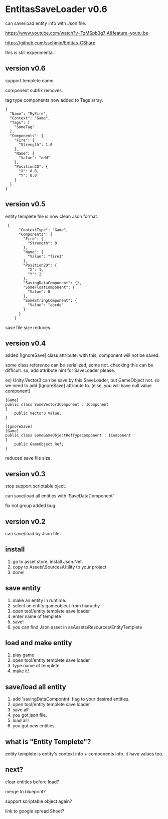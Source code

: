 # EntitasSaveLoader v0.6
can save/load entity info with Json file.

https://www.youtube.com/watch?v=TzMSpb3g7_A&feature=youtu.be

https://github.com/sschmid/Entitas-CSharp

this is still experimental.

## version v0.6
support templete name.

component subfix removes.

tag type components now added to Tags array.
```
{
  "Name": "MyFire",
  "Context": "Game",
  "Tags": [
    "SomeTag"
  ],
  "Components": {
    "Fire": {
      "Strength": 1.0
    },
    "Name": {
      "Value": "ddd"
    },
    "Position2D": {
      "X": 0.0,
      "Y": 0.0
    }
  }
}
```


## version v0.5
entity templete file is now clean Json format.
```
 {
      "ContextType": "Game",
      "Components": {
        "Fire": {
          "Strength": 0
        },
        "Name": {
          "Value": "fire1"
        },
        "Position2D": {
          "X": 1,
          "Y": 2
        },
        "SavingDataComponent": {},
        "SomeFloatComponent": {
          "Value": 0
        },
        "SomeStringComponent": {
          "Value": "abcde"
        }
      }
    }
```
save file size reduces.


## version v0.4
added  [IgnoreSave] class attribute. with this, component will not be saved.

some class reference can be serialized, some not. checking this can be difficult. so, add attribute hint for SaveLoader please.

ex) Unity.Vector3 can be save by this SaveLoader, but GameObject not. so we need to add [IgnoreSave] attribute to. (else, you will have null value component)

```
[Game]
public class SomeVector3Component : IComponent
{
    public Vector3 Value;
}

[IgnoreSave]
[Game]
public class SomeGameObjectRefTypeComponent : IComponent
{
    public GameObject Ref;
}
```
reduced save file size.

## version v0.3
stop support scriptable oject.

can save/load all entities with 'SaveDataComponent'

fix not group added bug.

## version v0.2
can save/load by Json file.

## install
1. go to asset store, install Json.Net.
2. copy to Assets\Sources\Utility to your project
3. done!

## save entity
1. make an entity in runtime.
2. select an entity gameobject from hiarachy
3. open tool/entity templete save loader
4. enter name of templete
5. save!
6. you can find Json asset in asAssets\Resources\EntityTemplete

## load and make entity
1. play game
2. open tool/entity templete save loader
3. type name of templete
4. make it!

## save/load all entity
1. add 'savingDataCompontnt' flag to your desired entities.
2. open tool/entity templete save loader
3. save all!
4. you got json file.
5. load all!
6. you got new entities. 

## what is "Entity Templete"?
entity templete is entity's context info + components info. it have values too.

## next?
clear entities before load?

merge to blueprint?

support scriptable object again?

link to google spread Sheet?
